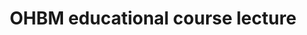 ---
title: "OHBM educational course lecture"
project_id: 
conf_date: 1999-05-06
conference_id: ""
presenters:
   - peter_bandettini
summary: "OHBM educational course lecture, Duesseldorf, Germany"
file: /assets/presentations/
filename: 
layout: presentation
---